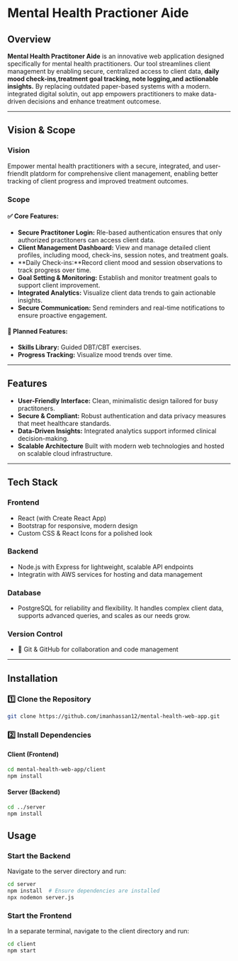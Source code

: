 # Mental Health Practioner Aide

## Overview

**Mental Health Practitoner Aide** is an innovative web application designed specifically for mental health practitioners. Our tool streamlines client management by enabling secure, centralized access to client data, **daily mood check-ins,treatment goal tracking, note logging,and actiionable insights.** By replacing outdated paper-based systems with a modern. integrated digital solutin, out app empowers practitioners to make data-driven decisions and enhance treatment outcomese. 

---

## Vision & Scope

### **Vision**
Empower mental health practitioners with a secure, integrated, and user-friendlt platdorm for comprehensive client management, enabling better tracking of client progress and improved treatment outcomes.

### **Scope**
#### ✅ **Core Features:**
- **Secure Practitoner Login:** Rle-based authentication ensures that only authorized practitoners can access client data.
- **Client Management Dashboard:** View and manage detailed client profiles, including mood, check-ins, session notes, and treatment goals.
- **Daily Check-ins:**Record client mood and session observations to track progress over time.
- **Goal Setting & Monitoring:** Establish and monitor treatment goals to support client improvement.
- **Integrated Analytics:** Visualize client data trends to gain actionable insights.
- **Secure Communication:** Send reminders and real-time notifications to ensure proactive engagement.
#### 🔮 **Planned Features:**
- **Skills Library:** Guided DBT/CBT exercises.
- **Progress Tracking:** Visualize mood trends over time.

---

## Features

- **User-Friendly Interface:** Clean, minimalistic design tailored for busy practitoners. 
- **Secure & Compliant:** Robust authentication and data privacy measures that meet healthcare standards.
- **Data-Driven Insights:** Integrated analytics support informed clinical decision-making.
- **Scalable Architecture** Built with modern web technologies and hosted on scalable cloud infrastructure.

---

## Tech Stack

### **Frontend**
- React (with Create React App)
- Bootstrap for responsive, modern design
- Custom CSS & React Icons for a polished look

### **Backend**
- Node.js with Express for lightweight, scalable API endpoints
- Integratin with AWS services for hosting and data management

### **Database**
- PostgreSQL for reliability and flexibility. It handles complex client data, supports advanced queries, and scales as our needs grow.

### **Version Control**
- 🔄 Git & GitHub for collaboration and code management

---
## Installation

### 1️⃣ Clone the Repository
```bash
git clone https://github.com/imanhassan12/mental-health-web-app.git
```

### 2️⃣ Install Dependencies

#### Client (Frontend)
```bash
cd mental-health-web-app/client
npm install
```

#### Server (Backend)
```bash
cd ../server
npm install
```

## Usage

### Start the Backend

Navigate to the server directory and run:
```bash
cd server
npm install  # Ensure dependencies are installed
npx nodemon server.js
```

### Start the Frontend

In a separate terminal, navigate to the client directory and run:
```bash
cd client
npm start
```
